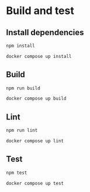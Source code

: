# Build and test

## Install dependencies

```sh
npm install
```

```sh
docker compose up install
```

## Build


```sh
npm run build
```

```sh
docker compose up build
```

## Lint

```sh
npm run lint
```

```sh
docker compose up lint
```

## Test

```sh
npm test
```

```sh
docker compose up test
```
